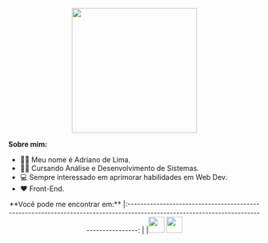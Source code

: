 <p align="center"><img height="250" src = "https://i.imgur.com/aTMLvyA.jpg"></p>  

**Sobre mim:**

- 🐱‍👤 Meu nome é Adriano de Lima.
- 👨‍💻 Cursando Análise e Desenvolvimento de Sistemas.
- 💻 Sempre interessado em aprimorar habilidades em Web Dev.
- ❤ Front-End.
 
<p align="center"> **Você pode me encontrar em:**
|:---------------------------------------------------------------------------------------------------------------------------------------: |
|<a align="center" href="https://www.linkedin.com/in/adrianodelima/"><img src="https://github.com/hussainweb/hussainweb/blob/main/icons/linkedin.png" width="32px" height="32px"></a>
<a align="center" href="mailto:adrianodelima785@hotmail.com"><img src="https://cdn.iconscout.com/icon/free/png-512/microsoft-outlook-1868952-1583116.png" width="32px" height="32px"></a>
</p>
